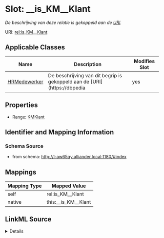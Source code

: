 

# Slot: __is_KM__Klant


_De beschrijving van deze relatie is gekoppeld aan de [URI](https://dbpedia.org/page/Uniform_Resource_Identifier)._



URI: [rel:is_KM__Klant](https://data.alliander.com/rel/is_KM__Klant)



<!-- no inheritance hierarchy -->





## Applicable Classes

| Name | Description | Modifies Slot |
| --- | --- | --- |
| [HRMedewerker](HRMedewerker.md) | De beschrijving van dit begrip is gekoppeld aan de [URI](https://dbpedia |  yes  |







## Properties

* Range: [KMKlant](KMKlant.md)





## Identifier and Mapping Information







### Schema Source


* from schema: http://l-aw65qy.alliander.local:1180/#index




## Mappings

| Mapping Type | Mapped Value |
| ---  | ---  |
| self | rel:is_KM__Klant |
| native | this:__is_KM__Klant |




## LinkML Source

<details>
```yaml
name: _ is KM__Klant
description: De beschrijving van deze relatie is gekoppeld aan de [URI](https://dbpedia.org/page/Uniform_Resource_Identifier).
from_schema: http://l-aw65qy.alliander.local:1180/#index
rank: 1000
slot_uri: rel:is_KM__Klant
alias: __is_KM__Klant
domain_of:
- HR__Medewerker
range: KM__Klant

```
</details>